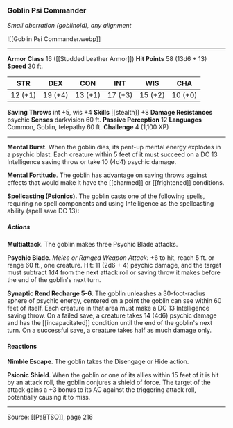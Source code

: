 ### Goblin Psi Commander
_Small aberration (goblinoid), any alignment_

![[Goblin Psi Commander.webp]]




---

**Armor Class** 16 ([[Studded Leather Armor]])
**Hit Points** 58 (13d6 + 13)
**Speed** 30 ft.

| STR     | DEX     | CON     | INT     | WIS     | CHA     |
|---------|---------|---------|---------|---------|---------|
| 12 (+1) | 19 (+4) | 13 (+1) | 17 (+3) | 15 (+2) | 10 (+0) |

**Saving Throws** int +5, wis +4
**Skills** [[stealth]] +8
**Damage Resistances** psychic
**Senses** darkvision 60 ft.
**Passive Perception** 12
**Languages** Common, Goblin, telepathy 60 ft.
**Challenge** 4 (1,100 XP)

---

**Mental Burst**. When the goblin dies, its pent-up mental energy explodes in a psychic blast. Each creature within 5 feet of it must succeed on a DC 13 Intelligence saving throw or take 10 (4d4) psychic damage.

**Mental Fortitude**. The goblin has advantage on saving throws against effects that would make it have the [[charmed]] or [[frightened]] conditions.

**Spellcasting (Psionics).** The goblin casts one of the following spells, requiring no spell components and using Intelligence as the spellcasting ability (spell save DC 13):

##### Actions
**Multiattack**. The goblin makes three Psychic Blade attacks.

**Psychic Blade**. _Melee or Ranged Weapon Attack:_ +6 to hit, reach 5 ft. or range 60 ft., one creature. Hit: 11 (2d6 + 4) psychic damage, and the target must subtract 1d4 from the next attack roll or saving throw it makes before the end of the goblin's next turn.

**Synaptic Rend Recharge 5-6**. The goblin unleashes a 30-foot-radius sphere of psychic energy, centered on a point the goblin can see within 60 feet of itself. Each creature in that area must make a DC 13 Intelligence saving throw. On a failed save, a creature takes 14 (4d6) psychic damage and has the [[incapacitated]] condition until the end of the goblin's next turn. On a successful save, a creature takes half as much damage only.

#### Reactions
**Nimble Escape**. The goblin takes the Disengage or Hide action.

**Psionic Shield**. When the goblin or one of its allies within 15 feet of it is hit by an attack roll, the goblin conjures a shield of force. The target of the attack gains a +3 bonus to its AC against the triggering attack roll, potentially causing it to miss.


---

Source: [[PaBTSO]], page 216